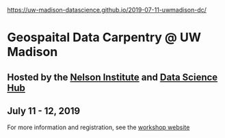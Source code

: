 https://uw-madison-datascience.github.io/2019-07-11-uwmadison-dc/

# Geospaital Data Carpentry @ UW Madison
## Hosted by the [Nelson Institute](https://nelson.wisc.edu/) and [Data Science Hub](datascience.wisc.edu)
## July 11 - 12, 2019

For more information and registration, see the [workshop website](https://uw-madison-datascience.github.io/2019-07-11-uwmadison-dc/)
